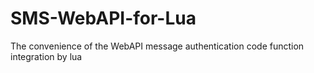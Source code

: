# SMS-WebAPI-for-Lua
The convenience of the WebAPI message authentication code function integration by lua
